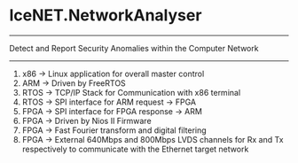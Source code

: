 # IceNET.NetworkAnalyser

----------------------------------------------------------------
Detect and Report Security Anomalies within the Computer Network

----------------------------------------------------------------
1. x86  → Linux application for overall master control
2. ARM  → Driven by FreeRTOS
3. RTOS → TCP/IP Stack for Communication with x86 terminal
4. RTOS → SPI interface for ARM request → FPGA
5. FPGA → SPI interface for FPGA response → ARM
6. FPGA → Driven by Nios II Firmware
7. FPGA → Fast Fourier transform and digital filtering
8. FPGA → External 640Mbps and 800Mbps LVDS channels for
          Rx and Tx respectively to communicate with the 
          Ethernet target network 
